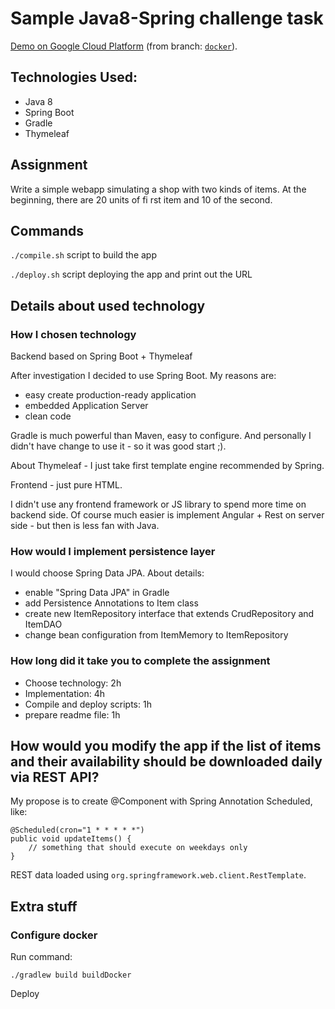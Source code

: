 # Sample Java8-Spring challenge task

[Demo on Google Cloud Platform](http://spring-challenge1.pplenik.tk/)
(from branch: [`docker`](https://github.com/jupeter/spring-shop-challenge/tree/docker)).

## Technologies Used:
 - Java 8
 - Spring Boot
 - Gradle
 - Thymeleaf

## Assignment

Write a simple webapp simulating a shop with two kinds of items.
At the beginning, there are 20 units of fi rst item and 10 of the second.

## Commands

`./compile.sh` script to build the app

`./deploy.sh` script deploying the app and print out the URL

## Details about used technology

### How I chosen technology

Backend based on Spring Boot + Thymeleaf

After investigation I decided to use Spring Boot. My reasons are:
 - easy create production-ready application
 - embedded Application Server
 - clean code

Gradle is much powerful than Maven, easy to configure.
And personally I didn't have change to use it - so it was good start ;).

About Thymeleaf - I just take first template engine recommended by Spring.

Frontend - just pure HTML.

I didn't use any frontend framework or JS library to spend more time on backend side.
Of course much easier is implement Angular + Rest on server side - but then is less fan with Java.


### How would I implement persistence layer

I would choose Spring Data JPA.
About details:
 - enable "Spring Data JPA" in Gradle
 - add Persistence Annotations to Item class
 - create new ItemRepository interface that extends CrudRepository and ItemDAO
 - change bean configuration from ItemMemory to ItemRepository

### How long did it take you to complete the assignment

 - Choose technology: 2h
 - Implementation: 4h
 - Compile and deploy scripts: 1h
 - prepare readme file: 1h

## How would you modify the app if the list of items and their availability should be downloaded daily via REST API?

My propose is to create @Component with Spring Annotation Scheduled, like:
```
@Scheduled(cron="1 * * * * *")
public void updateItems() {
    // something that should execute on weekdays only
}
```

REST data loaded using `org.springframework.web.client.RestTemplate`.

## Extra stuff

### Configure docker

Run command:
```
./gradlew build buildDocker
```

Deploy
